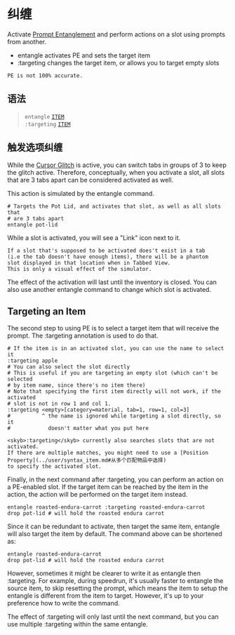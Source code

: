 # 纠缠

Activate [Prompt Entanglement](../ist/pe.md) and perform actions on a slot using prompts
from another.

- <skyb>entangle</skyb> activates PE and sets the target item
- <skyb>:targeting</skyb> changes the target item, or allows you to target empty slots

```admonish warning title="注意"
PE is not 100% accurate.
```

## 语法
> `entangle` [`ITEM`](../user/syntax_item.md)<br>
> `:targeting` [`ITEM`](../user/syntax_item.md)<br>

## 触发选项纠缠
While the [Cursor Glitch](../ist/pe.md#光标程错) is active, you can switch tabs in groups of 3 to keep
the glitch active. Therefore, conceptually, when you activate a slot,
all slots that are 3 tabs apart can be considered activated as well.

This action is simulated by the <skyb>entangle</skyb> command.

```skybook
# Targets the Pot Lid, and activates that slot, as well as all slots that
# are 3 tabs apart
entangle pot-lid
```

While a slot is activated, you will see a "Link" icon next to it.

```admonish tip title="技巧"
If a slot that's supposed to be activated does't exist in a tab
(i.e the tab doesn't have enough items), there will be a phantom
slot displayed in that location when in Tabbed View.
This is only a visual effect of the simulator.
```

The effect of the activation will last until the inventory is closed. You can also
use another <skyb>entangle</skyb> command to change which slot is activated.

## Targeting an Item
The second step to using PE is to select a target item that will receive the prompt.
The <skyb>:targeting</skyb> annotation is used to do that.

```skybook
# If the item is in an activated slot, you can use the name to select it
:targeting apple
# You can also select the slot directly
# This is useful if you are targeting an empty slot (which can't be selected
# by item name, since there's no item there)
# Note that specifying the first item directly will not work, if the activated
# slot is not in row 1 and col 1.
:targeting <empty>[category=material, tab=1, row=1, col=3]
#          ^ the name is ignored while targeting a slot directly, so it
#            doesn't matter what you put here
```

```admonish warning title="注意"
<skyb>:targeting</skyb> currently also searches slots that are not activated.
If there are multiple matches, you might need to use a [Position Property](../user/syntax_item.md#从多个匹配物品中选择)
to specify the activated slot.
```

Finally, in the next command after <skyb>:targeting</skyb>, you can perform
an action on a PE-enabled slot. If the target item can be reached by the item
in the action, the action will be performed on the target item instead.

```skybook
entangle roasted-endura-carrot :targeting roasted-endura-carrot
drop pot-lid # will hold the roasted endura carrot
```

Since it can be redundant to activate, then target the same item,
<skyb>entangle</skyb> will also target the item by default.
The command above can be shortened as:

```skybook
entangle roasted-endura-carrot
drop pot-lid # will hold the roasted endura carrot
```

However, sometimes it might be clearer to write it as <skyb>entangle</skyb> then <skyb>:targeting</skyb>.
For example, during speedrun, it's usually faster to <skyb>entangle</skyb>
the source item, to skip resetting the prompt, which means the item to setup
the <skyb>entangle</skyb> is different from the item to target.
However, it's up to your preference how to write the command.

The effect of <skyb>:targeting</skyb> will only last until the next command,
but you can use multiple <skyb>:targeting</skyb> within the same <skyb>entangle</skyb>.
